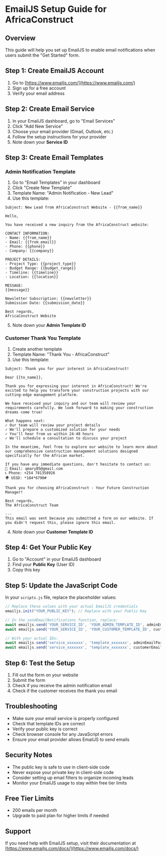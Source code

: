 # EmailJS Setup Guide for AfricaConstruct

## Overview
This guide will help you set up EmailJS to enable email notifications when users submit the "Get Started" form.

## Step 1: Create EmailJS Account
1. Go to [https://www.emailjs.com/](https://www.emailjs.com/)
2. Sign up for a free account
3. Verify your email address

## Step 2: Create Email Service
1. In your EmailJS dashboard, go to "Email Services"
2. Click "Add New Service"
3. Choose your email provider (Gmail, Outlook, etc.)
4. Follow the setup instructions for your provider
5. Note down your **Service ID**

## Step 3: Create Email Templates

### Admin Notification Template
1. Go to "Email Templates" in your dashboard
2. Click "Create New Template"
3. Template Name: "Admin Notification - New Lead"
4. Use this template:

```
Subject: New Lead from AfricaConstruct Website - {{from_name}}

Hello,

You have received a new inquiry from the AfricaConstruct website:

CONTACT INFORMATION:
- Name: {{from_name}}
- Email: {{from_email}}
- Phone: {{phone}}
- Company: {{company}}

PROJECT DETAILS:
- Project Type: {{project_type}}
- Budget Range: {{budget_range}}
- Timeline: {{timeline}}
- Location: {{location}}

MESSAGE:
{{message}}

Newsletter Subscription: {{newsletter}}
Submission Date: {{submission_date}}

Best regards,
AfricaConstruct Website
```

5. Note down your **Admin Template ID**

### Customer Thank You Template
1. Create another template
2. Template Name: "Thank You - AfricaConstruct"
3. Use this template:

```
Subject: Thank you for your interest in AfricaConstruct!

Dear {{to_name}},

Thank you for expressing your interest in AfricaConstruct! We're excited to help you transform your construction projects with our cutting-edge management platform.

We have received your inquiry and our team will review your requirements carefully. We look forward to making your construction dreams come true!

What happens next:
✓ Our team will review your project details
✓ We'll prepare a customized solution for your needs
✓ You'll hear from us within 24-48 hours
✓ We'll schedule a consultation to discuss your project

In the meantime, feel free to explore our website to learn more about our comprehensive construction management solutions designed specifically for the African market.

If you have any immediate questions, don't hesitate to contact us:
📧 Email: qmary85@gmail.com
📞 Phone: +254 781358926
🌍 USSD: *184*6790#

Thank you for choosing AfricaConstruct - Your Future Construction Manager!

Best regards,
The AfricaConstruct Team

---
This email was sent because you submitted a form on our website. If you didn't request this, please ignore this email.
```

4. Note down your **Customer Template ID**

## Step 4: Get Your Public Key
1. Go to "Account" in your EmailJS dashboard
2. Find your **Public Key** (User ID)
3. Copy this key

## Step 5: Update the JavaScript Code
In your `scripts.js` file, replace the placeholder values:

```javascript
// Replace these values with your actual EmailJS credentials
emailjs.init("YOUR_PUBLIC_KEY"); // Replace with your Public Key

// In the sendEmailNotifications function, replace:
await emailjs.send('YOUR_SERVICE_ID', 'YOUR_ADMIN_TEMPLATE_ID', adminEmailParams);
await emailjs.send('YOUR_SERVICE_ID', 'YOUR_CUSTOMER_TEMPLATE_ID', customerEmailParams);

// With your actual IDs:
await emailjs.send('service_xxxxxxx', 'template_xxxxxxx', adminEmailParams);
await emailjs.send('service_xxxxxxx', 'template_xxxxxxx', customerEmailParams);
```

## Step 6: Test the Setup
1. Fill out the form on your website
2. Submit the form
3. Check if you receive the admin notification email
4. Check if the customer receives the thank you email

## Troubleshooting
- Make sure your email service is properly configured
- Check that template IDs are correct
- Verify your public key is correct
- Check browser console for any JavaScript errors
- Ensure your email provider allows EmailJS to send emails

## Security Notes
- The public key is safe to use in client-side code
- Never expose your private key in client-side code
- Consider setting up email filters to organize incoming leads
- Monitor your EmailJS usage to stay within free tier limits

## Free Tier Limits
- 200 emails per month
- Upgrade to paid plan for higher limits if needed

## Support
If you need help with EmailJS setup, visit their documentation at [https://www.emailjs.com/docs/](https://www.emailjs.com/docs/)
